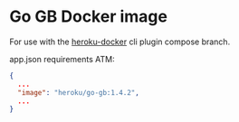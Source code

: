# Go GB Docker image

For use with the [heroku-docker](https://github.com/heroku/heroku-docker) cli plugin compose branch.

app.json requirements ATM:

```json
{
  ...
  "image": "heroku/go-gb:1.4.2",
  ...
}
```
